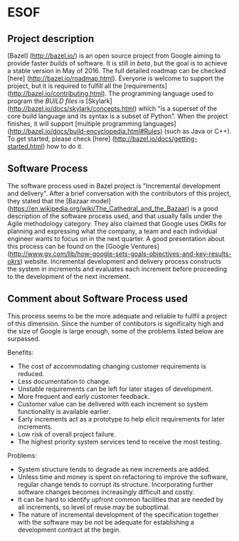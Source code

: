 # ESOF #


## Project description ##

[Bazel] (http://bazel.io/) is an open source project from Google aiming to provide faster _builds_ of software. It is still in _beta_, but the goal is to achieve a stable version in May of 2016. The full detailed roadmap can be checked [here] (http://bazel.io/roadmap.html).
Everyone is welcome to support the project, but it is required to fulfill all the [requirements] (http://bazel.io/contributing.html). The programming language used to program the _BUILD files_ is [Skylark] (http://bazel.io/docs/skylark/concepts.html) which "is a superset of the core build language and its syntax is a subset of Python". When the project finishes, it will support [multiple programming languages] (http://bazel.io/docs/build-encyclopedia.html#Rules) (such as Java or C++). To get started, please check [here] (http://bazel.io/docs/getting-started.html) how to do it.

## Software Process ##

The software process used in Bazel project is "Incremental development and delivery". After a brief conversation with the contributors of this project, they stated that the [Bazaar model] (https://en.wikipedia.org/wiki/The_Cathedral_and_the_Bazaar) is a good description of the software process used, and that usually falls under the Agile methodology category. They also claimed that Google uses OKRs for planning and expressing what the company, a team and each individual engineer wants to focus on in the next quarter. A good presentation about this process can be found on the [Google Ventures] (http://www.gv.com/lib/how-google-sets-goals-objectives-and-key-results-okrs) website.
Incremental development and delivery process constructs the system in increments and evaluates each increment before proceeding to the development of the next increment.

## Comment about Software Process used ##

This process seems to be the more adequate and reliable to fullfil a project of this dimension. Since the number of contibutors is significalty high and the size of Google is large enough, some of the problems listed below are surpassed. 

Benefits:
* The cost of accommodating changing customer requirements is reduced.
* Less documentation to change.
* Unstable requirements can be left for later stages of development.
* More frequent and early customer feedback.
* Customer value can be delivered with each increment so system functionality is available earlier.
* Early increments act as a prototype to help elicit requirements for later increments.
* Low risk of overall project failure.
* The highest priority system services tend to receive the most testing.

Problems:
* System structure tends to degrade as new increments are added.
* Unless time and money is spent on refactoring to improve the software, regular change tends to corrupt its structure. Incorporating
further software changes becomes increasingly difficult and costly.
* It can be hard to identify upfront common facilities that are needed by all increments, so level of reuse may be suboptimal.
* The nature of incremental development of the specification together with the software may be not be adequate for establishing a development contract at the begin.
